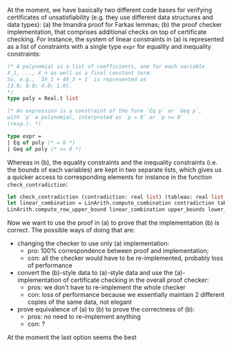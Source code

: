 At the moment, we have basically two different code bases for verifying certificates of unsatisfiability  (e.g. they use different data structures and data types): (a) the Imandra proof for Farkas lemmas; (b) the proof checker implementation, that comprises additional checks on top of certificate checking.
For instance, the system of linear constraints in (a) is represented as a list of constraints with a single type `expr` for equality and inequality constraints: 
```ocaml
(* A polynomial is a list of coefficients, one for each variable
X_1, ..., X_n as well as a final constant term.
So, e.g., `3X_1 + 4X_3 + 1` is represented as
[3.0; 0.0; 4.0; 1.0].
*)
type poly = Real.t list

(* An expression is a constraint of the form `Eq p` or `Geq p`,
with `p` a polynomial, interpreted as `p = 0` or `p >= 0`
(resp.). *)

type expr =
| Eq of poly (* = 0 *)
| Geq of poly (* >= 0 *)
```

Whereas in (b), the equality constraints and the inequality constraints (i.e. the bounds of each variables) are kept in two separate lists, which gives us a quicker access to corresponding elements for instance in the function `check_contradiction`:

```ocaml
let check_contradiction (contradiction: real list) (tableau: real list list) (upper_bounds: real list) (real list): bool =
let linear_combination = LinArith.compute_combination contradiction tableau in
LinArith.compute_row_upper_bound linear_combination upper_bounds lower_bounds <. 0.
```


Now we want to use the proof in (a) to prove that the implementation (b) is correct. The possible ways of doing that are:
* changing the checker to use only (a) implementation: 
	* pro: 100% correspondence between proof and implementation; 
	* con: all the checker would have to be re-implemented, probably loss of performance
* convert the (b)-style data to (a)-style data and use the (a)-implementation of certificate checking in the overall proof checker: 
	* pros: we don't have to re-implement the whole checker
	* con: loss of performance because we essentially maintain 2 different copies of the same data, not elegant
* prove equivalence of (a) to (b) to prove the correctness of (b): 
	* pros: no need to re-implement anything
	* con: ?

At the moment the last option seems the best